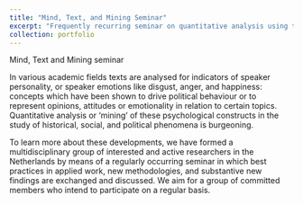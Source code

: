 ```yaml
---
title: "Mind, Text, and Mining Seminar"
excerpt: "Frequently recurring seminar on quantitative analysis using text mining. I am organizing the MTM seminar 4-5 times a year in collaboration with Martijn Schoonvelde (VU University) and Mark Dechesne (Leiden University). Click for more details.<br/><img src='https://pbs.twimg.com/media/DL8aU6kWAAEproA.jpg:small'>"
collection: portfolio
---
```


Mind, Text and Mining seminar

In various academic fields texts are analysed for indicators of speaker personality, or speaker emotions like disgust, anger, and happiness: concepts which have been shown to drive political behaviour or to represent opinions, attitudes or emotionality in relation to certain topics. Quantitative analysis or ‘mining’ of these psychological constructs in the study of historical, social, and political phenomena is burgeoning.

To learn more about these developments, we have formed a multidisciplinary group of interested and active researchers in the Netherlands by means of a regularly occurring seminar in which best practices in applied work, new methodologies, and substantive new findings are exchanged and discussed. We aim for a group of committed members who intend to participate on a regular basis.
